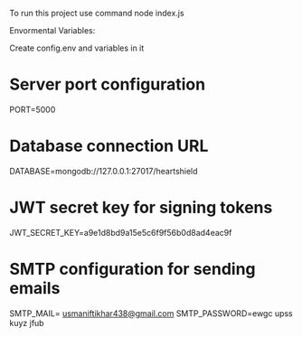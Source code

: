 To run this project use command
node index.js

Envormental Variables:

Create config.env and variables in it
# Server port configuration
PORT=5000

# Database connection URL
DATABASE=mongodb://127.0.0.1:27017/heartshield

# JWT secret key for signing tokens
JWT_SECRET_KEY=a9e1d8bd9a15e5c6f9f56b0d8ad4eac9f

# SMTP configuration for sending emails
SMTP_MAIL= usmaniftikhar438@gmail.com
SMTP_PASSWORD=ewgc upss kuyz jfub